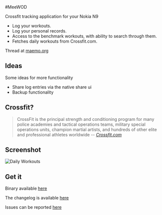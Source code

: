 #MeeWOD

Crossfit tracking application for your Nokia N9

* Log your workouts.
* Log your personal records.
* Access to the benchmark workouts, with ability to search through them.
* Fetches daily workouts from Crossfit.com.

Thread at [maemo.org][3]

Ideas
-----

Some ideas for more functionality

* Share log entries via the native share ui
* Backup functionality

Crossfit?
---------

> CrossFit is the principal strength and conditioning program for many police academies and tactical operations teams, military special operations units, champion martial artists, and hundreds of other elite and professional athletes worldwide
> -- <cite>[Crossfit.com][2]</cite>

Screenshot
----------
![Daily Workouts][5] 

Get it
------

Binary available [here][4]

The changelog is available [here][1]

Issues can be reported [here][6]


[1]: https://github.com/arnbak/meewod-harmattan/blob/master/debian/changelog
[2]: http://www.crossfit.com/cf-info/what-crossfit.html
[3]: http://talk.maemo.org/showthread.php?t=86659
[4]: http://pub.arnbak.com/meewod/meewod_0.0.3_armel.deb
[5]: https://raw.github.com/arnbak/meewod-harmattan/master/data/v0.0.3/Screen_27-feb-13_15-30-29.png
[6]: https://github.com/arnbak/meewod-harmattan/issues

